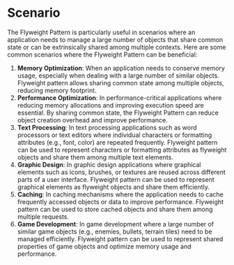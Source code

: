 # Scenario
The Flyweight Pattern is particularly useful in scenarios where an application needs to manage a large number of objects that share common state or can be extrinsically shared among multiple contexts. Here are some common scenarios where the Flyweight Pattern can be beneficial:

1. **Memory Optimization**: When an application needs to conserve memory usage, especially when dealing with a large number of similar objects. Flyweight pattern allows sharing common state among multiple objects, reducing memory footprint.
2. **Performance Optimization**: In performance-critical applications where reducing memory allocations and improving execution speed are essential. By sharing common state, the Flyweight Pattern can reduce object creation overhead and improve performance.
3. **Text Processing**: In text processing applications such as word processors or text editors where individual characters or formatting attributes (e.g., font, color) are repeated frequently. Flyweight pattern can be used to represent characters or formatting attributes as flyweight objects and share them among multiple text elements.
4. **Graphic Design**: In graphic design applications where graphical elements such as icons, brushes, or textures are reused across different parts of a user interface. Flyweight pattern can be used to represent graphical elements as flyweight objects and share them efficiently.
5. **Caching**: In caching mechanisms where the application needs to cache frequently accessed objects or data to improve performance. Flyweight pattern can be used to store cached objects and share them among multiple requests.
6. **Game Development**: In game development where a large number of similar game objects (e.g., enemies, bullets, terrain tiles) need to be managed efficiently. Flyweight pattern can be used to represent shared properties of game objects and optimize memory usage and performance.